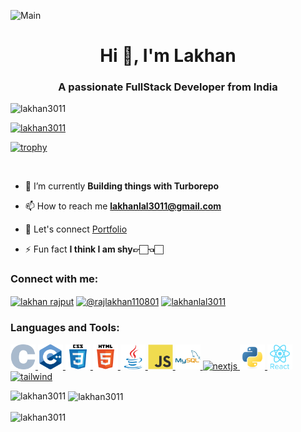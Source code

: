 ![Main](https://camo.githubusercontent.com/69268b410a566ac47e88b1a336c80e438e6d13315838d2548510f03f31b4f6c7/68747470733a2f2f696b2e696d6167656b69742e696f2f647265736d612f447265736d615f4c6962726172792f73656e696f722d736f6674776172652d656e67696e6565725f57793832745951796d2e676966)
<h1 align="center">Hi 👋, I'm Lakhan </h1>
<h3 align="center">A passionate FullStack Developer from India</h3>

<p align="left"> <img src="https://komarev.com/ghpvc/?username=lakhan3011&label=Profile%20views&color=0e75b6&style=flat" alt="lakhan3011" /> </p>

<p align="left"> <a href="https://github.com/lakhan3011/github-profile-trophy"><img src="https://github-profile-trophy.vercel.app/?username=lakhan3011" alt="lakhan3011" /></a> </p>

[![trophy](https://github-profile-trophy.vercel.app/?username=lakhan3011&theme=onedark)](https://github.com/lakhan3011/github-profile-trophy)

<p align="left"> <a href="https://twitter.com/" target="blank"><img src="https://img.shields.io/twitter/follow/?logo=twitter&style=for-the-badge" alt="" /></a> </p>

- 🔭 I’m currently  **Building things with Turborepo**

- 📫 How to reach me **lakhanlal3011@gmail.com**

- 📄 Let's connect  [Portfolio](https://lakhan-dev-portfolio.vercel.app/)

- ⚡ Fun fact **I think I am shy👉🏻👈🏻**

<h3 align="left">Connect with me:</h3>
<p align="left">
<a href="https://linkedin.com/in/lakhan rajput" target="blank"><img align="center" src="https://raw.githubusercontent.com/rahuldkjain/github-profile-readme-generator/master/src/images/icons/Social/linked-in-alt.svg" alt="lakhan rajput" height="30" width="40" /></a>
<a href="https://www.hackerrank.com/@rajlakhan110801" target="blank"><img align="center" src="https://raw.githubusercontent.com/rahuldkjain/github-profile-readme-generator/master/src/images/icons/Social/hackerrank.svg" alt="@rajlakhan110801" height="30" width="40" /></a>
<a href="https://www.leetcode.com/lakhanlal3011" target="blank"><img align="center" src="https://raw.githubusercontent.com/rahuldkjain/github-profile-readme-generator/master/src/images/icons/Social/leet-code.svg" alt="lakhanlal3011" height="30" width="40" /></a>
</p>

<h3 align="left">Languages and Tools:</h3>
<p align="left"> <a href="https://www.cprogramming.com/" target="_blank" rel="noreferrer"> <img src="https://raw.githubusercontent.com/devicons/devicon/master/icons/c/c-original.svg" alt="c" width="40" height="40"/> </a> <a href="https://www.w3schools.com/cpp/" target="_blank" rel="noreferrer"> <img src="https://raw.githubusercontent.com/devicons/devicon/master/icons/cplusplus/cplusplus-original.svg" alt="cplusplus" width="40" height="40"/> </a> <a href="https://www.w3schools.com/css/" target="_blank" rel="noreferrer"> <img src="https://raw.githubusercontent.com/devicons/devicon/master/icons/css3/css3-original-wordmark.svg" alt="css3" width="40" height="40"/> </a> <a href="https://www.w3.org/html/" target="_blank" rel="noreferrer"> <img src="https://raw.githubusercontent.com/devicons/devicon/master/icons/html5/html5-original-wordmark.svg" alt="html5" width="40" height="40"/> </a> <a href="https://www.java.com" target="_blank" rel="noreferrer"> <img src="https://raw.githubusercontent.com/devicons/devicon/master/icons/java/java-original.svg" alt="java" width="40" height="40"/> </a> <a href="https://developer.mozilla.org/en-US/docs/Web/JavaScript" target="_blank" rel="noreferrer"> <img src="https://raw.githubusercontent.com/devicons/devicon/master/icons/javascript/javascript-original.svg" alt="javascript" width="40" height="40"/> </a> <a href="https://www.mysql.com/" target="_blank" rel="noreferrer"> <img src="https://raw.githubusercontent.com/devicons/devicon/master/icons/mysql/mysql-original-wordmark.svg" alt="mysql" width="40" height="40"/> </a> <a href="https://nextjs.org/" target="_blank" rel="noreferrer"> <img src="https://cdn.worldvectorlogo.com/logos/nextjs-2.svg" alt="nextjs" width="40" height="40"/> </a> <a href="https://www.python.org" target="_blank" rel="noreferrer"> <img src="https://raw.githubusercontent.com/devicons/devicon/master/icons/python/python-original.svg" alt="python" width="40" height="40"/> </a> <a href="https://reactjs.org/" target="_blank" rel="noreferrer"> <img src="https://raw.githubusercontent.com/devicons/devicon/master/icons/react/react-original-wordmark.svg" alt="react" width="40" height="40"/> </a> <a href="https://tailwindcss.com/" target="_blank" rel="noreferrer"> <img src="https://www.vectorlogo.zone/logos/tailwindcss/tailwindcss-icon.svg" alt="tailwind" width="40" height="40"/> </a> </p>

<p><img align="left" src="https://github-readme-stats.vercel.app/api/top-langs?username=lakhan3011&show_icons=true&locale=en&layout=compact" alt="lakhan3011" /></p>

<p>&nbsp;<img align="center" src="https://github-readme-stats.vercel.app/api?username=lakhan3011&show_icons=true&locale=en" alt="lakhan3011" /></p>

<p><img align="center" src="https://github-readme-streak-stats.herokuapp.com/?user=lakhan3011&" alt="lakhan3011" /></p>

